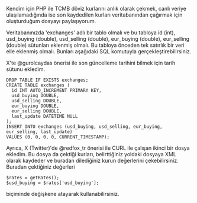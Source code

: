 Kendim için PHP ile TCMB döviz kurlarını anlık olarak çekmek, canlı veriye ulaşılamadığında ise son kaydedilen kurları veritabanından çağırmak için oluşturduğum dosyayı paylaşıyorum.

Veritabanınızda 'exchanges' adlı bir tablo olmalı ve bu tabloya id (int), usd_buying (double), usd_selling (double), eur_buying (double), eur_selling (double) sütunları eklenmiş olmalı. Bu tabloya önceden tek satırlık bir veri elle eklenmiş olmalı. Bunları aşağıdaki SQL komutuyla gerçekleştirebilirsiniz.

X'te @gurolcaydas önerisi ile son güncelleme tarihini bilmek için tarih sütunu ekledim.

~~~
DROP TABLE IF EXISTS exchanges;
CREATE TABLE exchanges (
  id INT AUTO_INCREMENT PRIMARY KEY,
  usd_buying DOUBLE,
  usd_selling DOUBLE,
  eur_buying DOUBLE,
  eur_selling DOUBLE,
  last_update DATETIME NULL
);
INSERT INTO exchanges (usd_buying, usd_selling, eur_buying, eur_selling, last_update)
VALUES (0, 0, 0, 0, CURRENT_TIMESTAMP);
~~~

Ayrıca, X (Twitter)'de @redfox_tr önerisi ile CURL ile çalışan ikinci bir dosya ekledim. Bu dosya da çektiği kurları, belirttiğiniz yoldaki dosyaya XML olarak kaydeder ve buradan dilediğiniz kurun değerlerini çekebilirsiniz. Buradan çektiğiniz değerleri

~~~~
$rates = getRates();
$usd_buying = $rates['usd_buying'];
~~~~
biçiminde değişkene atayarak kullanabilirsiniz.

